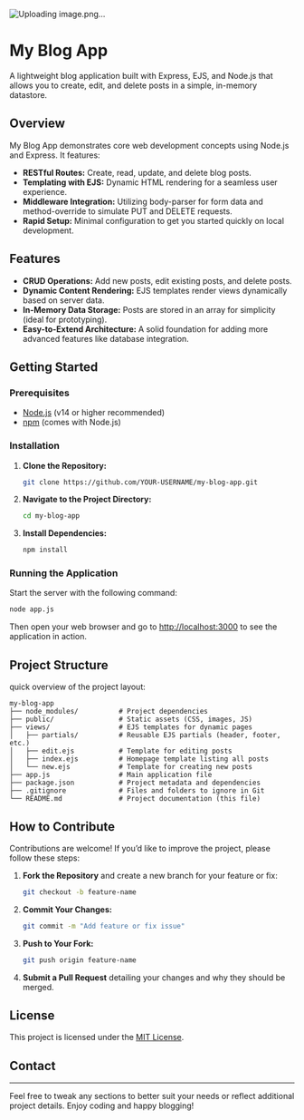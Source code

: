 ![Uploading image.png…]()

# My Blog App

A lightweight blog application built with Express, EJS, and Node.js that allows you to create, edit, and delete posts in a simple, in-memory datastore.

## Overview

My Blog App demonstrates core web development concepts using Node.js and Express. It features:
- **RESTful Routes:** Create, read, update, and delete blog posts.
- **Templating with EJS:** Dynamic HTML rendering for a seamless user experience.
- **Middleware Integration:** Utilizing body-parser for form data and method-override to simulate PUT and DELETE requests.
- **Rapid Setup:** Minimal configuration to get you started quickly on local development.

## Features

- **CRUD Operations:** Add new posts, edit existing posts, and delete posts.
- **Dynamic Content Rendering:** EJS templates render views dynamically based on server data.
- **In-Memory Data Storage:** Posts are stored in an array for simplicity (ideal for prototyping).
- **Easy-to-Extend Architecture:** A solid foundation for adding more advanced features like database integration.

## Getting Started

### Prerequisites

- [Node.js](https://nodejs.org/) (v14 or higher recommended)
- [npm](https://www.npmjs.com/) (comes with Node.js)

### Installation

1. **Clone the Repository:**

   ```bash
   git clone https://github.com/YOUR-USERNAME/my-blog-app.git
   ```

2. **Navigate to the Project Directory:**

   ```bash
   cd my-blog-app
   ```

3. **Install Dependencies:**

   ```bash
   npm install
   ```

### Running the Application

Start the server with the following command:

```bash
node app.js
```

Then open your web browser and go to [http://localhost:3000](http://localhost:3000) to see the application in action.

## Project Structure

quick overview of the project layout:

```
my-blog-app
├── node_modules/          # Project dependencies
├── public/                # Static assets (CSS, images, JS)
├── views/                 # EJS templates for dynamic pages
│   ├── partials/          # Reusable EJS partials (header, footer, etc.)
│   ├── edit.ejs           # Template for editing posts
│   ├── index.ejs          # Homepage template listing all posts
│   └── new.ejs            # Template for creating new posts
├── app.js                 # Main application file
├── package.json           # Project metadata and dependencies
├── .gitignore             # Files and folders to ignore in Git
└── README.md              # Project documentation (this file)
```

## How to Contribute

Contributions are welcome! If you’d like to improve the project, please follow these steps:

1. **Fork the Repository** and create a new branch for your feature or fix:
   ```bash
   git checkout -b feature-name
   ```

2. **Commit Your Changes:**
   ```bash
   git commit -m "Add feature or fix issue"
   ```

3. **Push to Your Fork:**
   ```bash
   git push origin feature-name
   ```

4. **Submit a Pull Request** detailing your changes and why they should be merged.

## License

This project is licensed under the [MIT License](LICENSE).

## Contact
---

Feel free to tweak any sections to better suit your needs or reflect additional project details. Enjoy coding and happy blogging!
